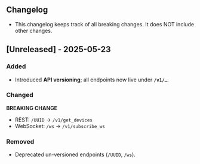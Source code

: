 ## Changelog 

- This changelog keeps track of all breaking changes. It does NOT include other changes. 

## [Unreleased] - 2025-05-23

### Added
- Introduced **API versioning**; all endpoints now live under **`/v1/…`**.

### Changed
**BREAKING CHANGE**  
  - REST: `/UUID` → `/v1/get_devices`  
  - WebSocket: `/ws` → `/v1/subscribe_ws`

### Removed
- Deprecated un-versioned endpoints (`/UUID`, `/ws`).


